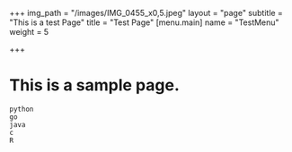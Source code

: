 +++
img_path = "/images/IMG_0455_x0,5.jpeg"
layout = "page"
subtitle = "This is a test Page"
title = "Test Page"
[menu.main]
name = "TestMenu"
weight = 5

+++
# This is a sample page.

    python 
    go
    java
    c
    R